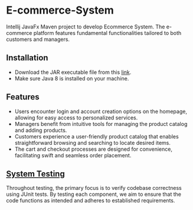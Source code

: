 # E-commerce-System

Intellij JavaFx Maven project to develop Ecommerce System.
The e-commerce platform features fundamental functionalities tailored to both customers and managers.

## Installation

- Download the JAR executable file from this [link](https://github.com/Mark-S2004/E-commerce-System/releases/download/v1.0-snapshot/EcommerceSystemGUI-1.0-SNAPSHOT.jar).
- Make sure Java 8 is installed on your machine.

## Features

- Users encounter login and account creation options on the homepage, allowing for easy access to personalized services.
- Managers benefit from intuitive tools for managing the product catalog and adding products. 
- Customers experience a user-friendly product catalog that enables straightforward browsing and searching to locate desired items.
- The cart and checkout processes are designed for convenience, facilitating swift and seamless order placement.

## [System Testing](Ecommerce%20System%20GUI/src/test/java/EcommerceSystem)

Throughout testing, the primary focus is to verify codebase correctness using JUnit tests.
By testing each component, we aim to ensure that the code functions as intended and adheres to established requirements.
